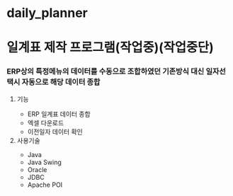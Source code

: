 # daily_planner

# 일계표 제작 프로그램(작업중)(작업중단)

<h3> ERP상의 특정메뉴의 데이터를 수동으로 조합하였던 기존방식 대신 일자선택시 자동으로 해당 데이터 종합</h3>

<ol>
  <li>기능</li>
    <ul>
      <li>ERP 일계표 데이터 종합</li>
      <li>엑셀 다운로드</li>
      <li>이전일자 데이터 확인</li>
    </ul>
  <li>사용기술</li>
    <ul>
      <li>Java</li>
      <li>Java Swing</li>
      <li>Oracle</li>
      <li>JDBC</li>
      <li>Apache POI</li>
    </ul>
</ol>
